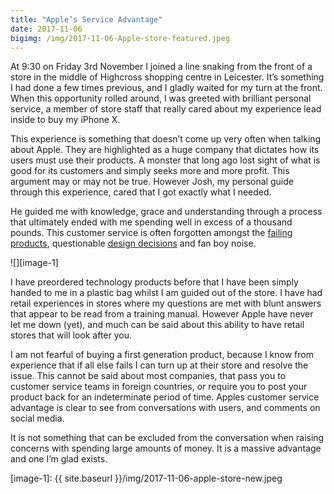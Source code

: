 ```yaml
---
title: "Apple’s Service Advantage"
date: 2017-11-06
bigimg: /img/2017-11-06-Apple-store-featured.jpeg
---
```

At 9:30 on Friday 3rd November I joined a line snaking from the front of a store in the middle of Highcross shopping centre in Leicester. It’s something I had done a few times previous, and I gladly waited for my turn at the front. When this opportunity rolled around, I was greeted with brilliant personal service, a member of store staff that really cared about my experience lead inside to buy my iPhone X. 

This experience is something that doesn’t come up very often when talking about Apple. They are highlighted as a huge company that dictates how its users must use their products. A monster that long ago lost sight of what is good for its customers and simply seeks more and more profit. This argument may or may not be true. However Josh, my personal guide through this experience, cared that I got exactly what I needed.

He guided me with knowledge, grace and understanding through a process that ultimately ended with me spending well in excess of a thousand pounds. This customer service is often forgotten amongst the [failing products][1], questionable [design decisions][2] and fan boy noise.

![][image-1]

I have preordered technology products before that I have been simply handed to me in a plastic bag whilst I am guided out of the store. I have had retail experiences in stores where my questions are met with blunt answers that appear to be read from a training manual. However Apple have never let me down (yet), and much can be said about this ability to have retail stores that will look after you. 

I am not fearful of buying a first generation product, because I know from experience that if all else fails I can turn up at their store and resolve the issue. This cannot be said about most companies, that pass you to customer service teams in foreign countries, or require you to post your product back for an indeterminate period of time. Apples customer service advantage is clear to see from conversations with users, and comments on social media. 

It is not something that can be excluded from the conversation when raising concerns with spending large amounts of money. It is a massive advantage and one I’m glad exists. 

[1]:	https://www.gr36.com/post/2017-10-28-macbook-keyboard-issues/
[2]:	https://www.gr36.com/post/2017-10-06-apple-design-failing/

[image-1]:	{{ site.baseurl }}/img/2017-11-06-apple-store-new.jpeg